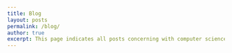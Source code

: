 ```yaml
---
title: Blog
layout: posts
permalink: /blog/
author: true
excerpt: This page indicates all posts concerning with computer science and with the major interests in artificial intelligence.
---
```


